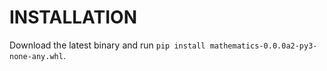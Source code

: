 # INSTALLATION
Download the latest binary and run `pip install mathematics-0.0.0a2-py3-none-any.whl`.
